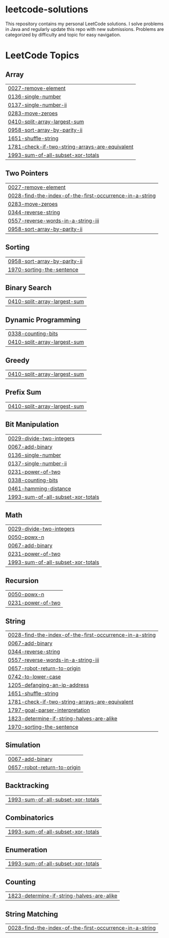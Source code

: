 # leetcode-solutions
This repository contains my personal LeetCode solutions. I solve problems in Java  and regularly update this repo with new submissions. Problems are categorized by difficulty and topic for easy navigation.

<!---LeetCode Topics Start-->
# LeetCode Topics
## Array
|  |
| ------- |
| [0027-remove-element](https://github.com/CodeWizardAnsh/leetcode-solutions/tree/master/0027-remove-element) |
| [0136-single-number](https://github.com/CodeWizardAnsh/leetcode-solutions/tree/master/0136-single-number) |
| [0137-single-number-ii](https://github.com/CodeWizardAnsh/leetcode-solutions/tree/master/0137-single-number-ii) |
| [0283-move-zeroes](https://github.com/CodeWizardAnsh/leetcode-solutions/tree/master/0283-move-zeroes) |
| [0410-split-array-largest-sum](https://github.com/CodeWizardAnsh/leetcode-solutions/tree/master/0410-split-array-largest-sum) |
| [0958-sort-array-by-parity-ii](https://github.com/CodeWizardAnsh/leetcode-solutions/tree/master/0958-sort-array-by-parity-ii) |
| [1651-shuffle-string](https://github.com/CodeWizardAnsh/leetcode-solutions/tree/master/1651-shuffle-string) |
| [1781-check-if-two-string-arrays-are-equivalent](https://github.com/CodeWizardAnsh/leetcode-solutions/tree/master/1781-check-if-two-string-arrays-are-equivalent) |
| [1993-sum-of-all-subset-xor-totals](https://github.com/CodeWizardAnsh/leetcode-solutions/tree/master/1993-sum-of-all-subset-xor-totals) |
## Two Pointers
|  |
| ------- |
| [0027-remove-element](https://github.com/CodeWizardAnsh/leetcode-solutions/tree/master/0027-remove-element) |
| [0028-find-the-index-of-the-first-occurrence-in-a-string](https://github.com/CodeWizardAnsh/leetcode-solutions/tree/master/0028-find-the-index-of-the-first-occurrence-in-a-string) |
| [0283-move-zeroes](https://github.com/CodeWizardAnsh/leetcode-solutions/tree/master/0283-move-zeroes) |
| [0344-reverse-string](https://github.com/CodeWizardAnsh/leetcode-solutions/tree/master/0344-reverse-string) |
| [0557-reverse-words-in-a-string-iii](https://github.com/CodeWizardAnsh/leetcode-solutions/tree/master/0557-reverse-words-in-a-string-iii) |
| [0958-sort-array-by-parity-ii](https://github.com/CodeWizardAnsh/leetcode-solutions/tree/master/0958-sort-array-by-parity-ii) |
## Sorting
|  |
| ------- |
| [0958-sort-array-by-parity-ii](https://github.com/CodeWizardAnsh/leetcode-solutions/tree/master/0958-sort-array-by-parity-ii) |
| [1970-sorting-the-sentence](https://github.com/CodeWizardAnsh/leetcode-solutions/tree/master/1970-sorting-the-sentence) |
## Binary Search
|  |
| ------- |
| [0410-split-array-largest-sum](https://github.com/CodeWizardAnsh/leetcode-solutions/tree/master/0410-split-array-largest-sum) |
## Dynamic Programming
|  |
| ------- |
| [0338-counting-bits](https://github.com/CodeWizardAnsh/leetcode-solutions/tree/master/0338-counting-bits) |
| [0410-split-array-largest-sum](https://github.com/CodeWizardAnsh/leetcode-solutions/tree/master/0410-split-array-largest-sum) |
## Greedy
|  |
| ------- |
| [0410-split-array-largest-sum](https://github.com/CodeWizardAnsh/leetcode-solutions/tree/master/0410-split-array-largest-sum) |
## Prefix Sum
|  |
| ------- |
| [0410-split-array-largest-sum](https://github.com/CodeWizardAnsh/leetcode-solutions/tree/master/0410-split-array-largest-sum) |
## Bit Manipulation
|  |
| ------- |
| [0029-divide-two-integers](https://github.com/CodeWizardAnsh/leetcode-solutions/tree/master/0029-divide-two-integers) |
| [0067-add-binary](https://github.com/CodeWizardAnsh/leetcode-solutions/tree/master/0067-add-binary) |
| [0136-single-number](https://github.com/CodeWizardAnsh/leetcode-solutions/tree/master/0136-single-number) |
| [0137-single-number-ii](https://github.com/CodeWizardAnsh/leetcode-solutions/tree/master/0137-single-number-ii) |
| [0231-power-of-two](https://github.com/CodeWizardAnsh/leetcode-solutions/tree/master/0231-power-of-two) |
| [0338-counting-bits](https://github.com/CodeWizardAnsh/leetcode-solutions/tree/master/0338-counting-bits) |
| [0461-hamming-distance](https://github.com/CodeWizardAnsh/leetcode-solutions/tree/master/0461-hamming-distance) |
| [1993-sum-of-all-subset-xor-totals](https://github.com/CodeWizardAnsh/leetcode-solutions/tree/master/1993-sum-of-all-subset-xor-totals) |
## Math
|  |
| ------- |
| [0029-divide-two-integers](https://github.com/CodeWizardAnsh/leetcode-solutions/tree/master/0029-divide-two-integers) |
| [0050-powx-n](https://github.com/CodeWizardAnsh/leetcode-solutions/tree/master/0050-powx-n) |
| [0067-add-binary](https://github.com/CodeWizardAnsh/leetcode-solutions/tree/master/0067-add-binary) |
| [0231-power-of-two](https://github.com/CodeWizardAnsh/leetcode-solutions/tree/master/0231-power-of-two) |
| [1993-sum-of-all-subset-xor-totals](https://github.com/CodeWizardAnsh/leetcode-solutions/tree/master/1993-sum-of-all-subset-xor-totals) |
## Recursion
|  |
| ------- |
| [0050-powx-n](https://github.com/CodeWizardAnsh/leetcode-solutions/tree/master/0050-powx-n) |
| [0231-power-of-two](https://github.com/CodeWizardAnsh/leetcode-solutions/tree/master/0231-power-of-two) |
## String
|  |
| ------- |
| [0028-find-the-index-of-the-first-occurrence-in-a-string](https://github.com/CodeWizardAnsh/leetcode-solutions/tree/master/0028-find-the-index-of-the-first-occurrence-in-a-string) |
| [0067-add-binary](https://github.com/CodeWizardAnsh/leetcode-solutions/tree/master/0067-add-binary) |
| [0344-reverse-string](https://github.com/CodeWizardAnsh/leetcode-solutions/tree/master/0344-reverse-string) |
| [0557-reverse-words-in-a-string-iii](https://github.com/CodeWizardAnsh/leetcode-solutions/tree/master/0557-reverse-words-in-a-string-iii) |
| [0657-robot-return-to-origin](https://github.com/CodeWizardAnsh/leetcode-solutions/tree/master/0657-robot-return-to-origin) |
| [0742-to-lower-case](https://github.com/CodeWizardAnsh/leetcode-solutions/tree/master/0742-to-lower-case) |
| [1205-defanging-an-ip-address](https://github.com/CodeWizardAnsh/leetcode-solutions/tree/master/1205-defanging-an-ip-address) |
| [1651-shuffle-string](https://github.com/CodeWizardAnsh/leetcode-solutions/tree/master/1651-shuffle-string) |
| [1781-check-if-two-string-arrays-are-equivalent](https://github.com/CodeWizardAnsh/leetcode-solutions/tree/master/1781-check-if-two-string-arrays-are-equivalent) |
| [1797-goal-parser-interpretation](https://github.com/CodeWizardAnsh/leetcode-solutions/tree/master/1797-goal-parser-interpretation) |
| [1823-determine-if-string-halves-are-alike](https://github.com/CodeWizardAnsh/leetcode-solutions/tree/master/1823-determine-if-string-halves-are-alike) |
| [1970-sorting-the-sentence](https://github.com/CodeWizardAnsh/leetcode-solutions/tree/master/1970-sorting-the-sentence) |
## Simulation
|  |
| ------- |
| [0067-add-binary](https://github.com/CodeWizardAnsh/leetcode-solutions/tree/master/0067-add-binary) |
| [0657-robot-return-to-origin](https://github.com/CodeWizardAnsh/leetcode-solutions/tree/master/0657-robot-return-to-origin) |
## Backtracking
|  |
| ------- |
| [1993-sum-of-all-subset-xor-totals](https://github.com/CodeWizardAnsh/leetcode-solutions/tree/master/1993-sum-of-all-subset-xor-totals) |
## Combinatorics
|  |
| ------- |
| [1993-sum-of-all-subset-xor-totals](https://github.com/CodeWizardAnsh/leetcode-solutions/tree/master/1993-sum-of-all-subset-xor-totals) |
## Enumeration
|  |
| ------- |
| [1993-sum-of-all-subset-xor-totals](https://github.com/CodeWizardAnsh/leetcode-solutions/tree/master/1993-sum-of-all-subset-xor-totals) |
## Counting
|  |
| ------- |
| [1823-determine-if-string-halves-are-alike](https://github.com/CodeWizardAnsh/leetcode-solutions/tree/master/1823-determine-if-string-halves-are-alike) |
## String Matching
|  |
| ------- |
| [0028-find-the-index-of-the-first-occurrence-in-a-string](https://github.com/CodeWizardAnsh/leetcode-solutions/tree/master/0028-find-the-index-of-the-first-occurrence-in-a-string) |
<!---LeetCode Topics End-->
